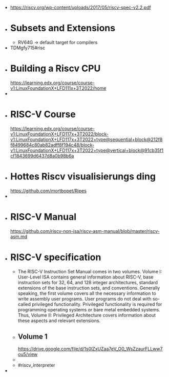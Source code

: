 - https://riscv.org/wp-content/uploads/2017/05/riscv-spec-v2.2.pdf
- # Subsets and Extensions
	- RV64G -> default target for compilers
- TDMgfy715#risc
- # Building a Riscv CPU
  https://learning.edx.org/course/course-v1:LinuxFoundationX+LFD111x+3T2022/home
-
- # RISC-V Course
  https://learning.edx.org/course/course-v1:LinuxFoundationX+LFD117x+3T2022/block-v1:LinuxFoundationX+LFD117x+3T2022+type@sequential+block@212f8f8499684c80ab82adff8f194c48/block-v1:LinuxFoundationX+LFD117x+3T2022+type@vertical+block@91cb35f1cf1843699d6437d8a0b98b6a
- # Hottes Riscv visualisierungs ding
  https://github.com/mortbopet/Ripes
-
- # RISC-V Manual
  https://github.com/riscv-non-isa/riscv-asm-manual/blob/master/riscv-asm.md
- # RISC-V specification
	- The RISC-V Instruction Set Manual comes in two volumes. Volume I: 
	  User-Level ISA contains general information about RISC-V, base 
	  instruction sets for 32, 64, and 128 integer architectures, standard 
	  extensions of the base instruction sets, and conventions. Generally 
	  speaking, the first volume covers all the necessary information to write
	   assembly user programs. User programs do not deal with so-called 
	  privileged functionality. Privileged functionality is required for 
	  programming operating systems or bare metal embedded systems. Thus, 
	  Volume II: Privileged Architecture covers information about these 
	  aspects and relevant extensions.
	- ## Volume 1
	  https://drive.google.com/file/d/1s0lZxUZaa7eV_O0_WsZzaurFLLww7ou5/view
	-
	- #riscv_interpreter
-